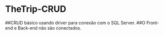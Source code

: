 # TheTrip-CRUD

##CRUD básico usando driver para conexão com o SQL Server.
##O Front-end e Back-end não são conectados.
